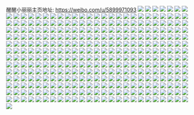 醒醒小丽丽主页地址: https://weibo.com/u/5899971093 
![](https://wx4.sinaimg.cn/mw2000/006rhG05ly1h95k6n5s7fj30u0140k1o.jpg) 
![](https://wx4.sinaimg.cn/mw2000/006rhG05ly1h95k6np17fj30u0141qet.jpg) 
![](https://wx4.sinaimg.cn/mw2000/006rhG05ly1h95k6ne3f3j30u0152wom.jpg) 
![](https://wx4.sinaimg.cn/mw2000/006rhG05ly1h95k6nwjpej30u014qtnb.jpg) 
![](https://wx4.sinaimg.cn/mw2000/006rhG05ly1h95k6o6ehoj30u0141k5r.jpg) 
![](https://wx4.sinaimg.cn/mw2000/006rhG05ly1h95k6peznjj30u014gwoy.jpg) 
![](https://wx4.sinaimg.cn/mw2000/006rhG05ly1h95k6p6kdcj30u0140any.jpg) 
![](https://wx4.sinaimg.cn/mw2000/006rhG05ly1h95k8jyp6xj30u00u0jyp.jpg) 
![](https://wx4.sinaimg.cn/mw2000/006rhG05ly1h83icbsl2tj30u019fn5h.jpg) 
![](https://wx4.sinaimg.cn/mw2000/006rhG05ly1h83icbhra2j30u00u1wnl.jpg) 
![](https://wx4.sinaimg.cn/mw2000/006rhG05ly1h83icn0me2j30u0140aio.jpg) 
![](https://wx4.sinaimg.cn/mw2000/006rhG05ly1h83iccbm10j30u014i7ew.jpg) 
![](https://wx4.sinaimg.cn/mw2000/006rhG05ly1h83iccjgzgj30u014014g.jpg) 
![](https://wx4.sinaimg.cn/mw2000/006rhG05ly1h83icc23saj30u014agwh.jpg) 
![](https://wx4.sinaimg.cn/mw2000/006rhG05ly1h83icb7klgj30uq0u0n58.jpg) 
![](https://wx4.sinaimg.cn/mw2000/006rhG05ly1h83iccxidvj30u014047d.jpg) 
![](https://wx4.sinaimg.cn/mw2000/006rhG05ly1h83icdh8xnj30u013vn55.jpg) 
![](https://wx4.sinaimg.cn/mw2000/006rhG05ly1h6ovbdnpo7j30u0155h03.jpg) 
![](https://wx4.sinaimg.cn/mw2000/006rhG05ly1h6ovarpyvcj30u014oqh1.jpg) 
![](https://wx4.sinaimg.cn/mw2000/006rhG05ly1h6ovatnfbmj30u00u0acr.jpg) 
![](https://wx4.sinaimg.cn/mw2000/006rhG05ly1h6ovaw1892j30u00u076w.jpg) 
![](https://wx4.sinaimg.cn/mw2000/006rhG05ly1h6ovaxhdnqj30u016f7cz.jpg) 
![](https://wx4.sinaimg.cn/mw2000/006rhG05ly1h6ovauz2dsj30u00u0gre.jpg) 
![](https://wx4.sinaimg.cn/mw2000/006rhG05ly1h6ovb3mnnbj30u015dgth.jpg) 
![](https://wx4.sinaimg.cn/mw2000/006rhG05ly1h6ova9olc0j30u015bgy9.jpg) 
![](https://wx4.sinaimg.cn/mw2000/006rhG05ly1h6ovb7hp1tj30u015qqc9.jpg) 
![](https://wx4.sinaimg.cn/mw2000/006rhG05ly1h6ovanpkijj30u00u0gni.jpg) 
![](https://wx4.sinaimg.cn/mw2000/006rhG05ly1h6ovb9jqrrj30u015q46u.jpg) 
![](https://wx4.sinaimg.cn/mw2000/006rhG05gy1h4w861ggehj30u014047i.jpg) 
![](https://wx4.sinaimg.cn/mw2000/006rhG05gy1h4w865j6boj30u014ydqh.jpg) 
![](https://wx4.sinaimg.cn/mw2000/006rhG05gy1h4w865y4p9j30u01407b7.jpg) 
![](https://wx4.sinaimg.cn/mw2000/006rhG05ly1h4etxhupivj30u01sxn5g.jpg) 
![](https://wx4.sinaimg.cn/mw2000/006rhG05ly1h4etxik006j30u01sxqaz.jpg) 
![](https://wx4.sinaimg.cn/mw2000/006rhG05ly1h4etxjgubtj30u01sxthy.jpg) 
![](https://wx4.sinaimg.cn/mw2000/006rhG05ly1h4etxojm00j30u01sxdnc.jpg) 
![](https://wx4.sinaimg.cn/mw2000/006rhG05ly1h4etxnxybqj30u01sx11e.jpg) 
![](https://wx4.sinaimg.cn/mw2000/006rhG05ly1h4etxk7p1rj30u01sxgtl.jpg) 
![](https://wx4.sinaimg.cn/mw2000/006rhG05ly1h4etxl46pbj30u01sxqbj.jpg) 
![](https://wx4.sinaimg.cn/mw2000/006rhG05ly1h4etxlwqzoj30u01sxthk.jpg) 
![](https://wx4.sinaimg.cn/mw2000/006rhG05ly1h4etxh1a92j30u01sxdo7.jpg) 
![](https://wx4.sinaimg.cn/mw2000/006rhG05ly1h4ety5so2jj30u01sxthn.jpg) 
![](https://wx4.sinaimg.cn/mw2000/006rhG05ly1h47id69guqj30u019ytpb.jpg) 
![](https://wx4.sinaimg.cn/mw2000/006rhG05ly1h47id5ui3zj30u018ddvq.jpg) 
![](https://wx4.sinaimg.cn/mw2000/006rhG05ly1h47id5fgmvj30u0173497.jpg) 
![](https://wx4.sinaimg.cn/mw2000/006rhG05ly1h47id4pkwej30u0190ami.jpg) 
![](https://wx4.sinaimg.cn/mw2000/006rhG05ly1h47id386doj30u01907gb.jpg) 
![](https://wx4.sinaimg.cn/mw2000/006rhG05ly1h3jcrqkpb7j30u019eanb.jpg) 
![](https://wx4.sinaimg.cn/mw2000/006rhG05ly1h3jcrq7b06j30u017udrl.jpg) 
![](https://wx4.sinaimg.cn/mw2000/006rhG05ly1h3jcrpwny9j30u50u07b7.jpg) 
![](https://wx4.sinaimg.cn/mw2000/006rhG05ly1h3jcrrndcvj30u019owp1.jpg) 
![](https://wx4.sinaimg.cn/mw2000/006rhG05ly1h3jcrqxtxij30u0140wo3.jpg) 
![](https://wx4.sinaimg.cn/mw2000/006rhG05ly1h3jcrr9yaaj30u01atdt7.jpg) 
![](https://wx4.sinaimg.cn/mw2000/006rhG05ly1h3jcrs1zhpj30u01aswpt.jpg) 
![](https://wx4.sinaimg.cn/mw2000/006rhG05ly1h3jcrskrr1j30u0140jy9.jpg) 
![](https://wx4.sinaimg.cn/mw2000/006rhG05ly1h3jcrsaeaoj30u00u0tha.jpg) 
![](https://wx4.sinaimg.cn/mw2000/006rhG05ly1h35vhpe3y6j30u0140jys.jpg) 
![](https://wx4.sinaimg.cn/mw2000/006rhG05ly1h2098pb9qpj30u019047c.jpg) 
![](https://wx4.sinaimg.cn/mw2000/006rhG05ly1h2098pl6g8j30u019045u.jpg) 
![](https://wx4.sinaimg.cn/mw2000/006rhG05ly1h20996mvisj30u0190qa9.jpg) 
![](https://wx4.sinaimg.cn/mw2000/006rhG05ly1h2098ru54cj30u0190alh.jpg) 
![](https://wx4.sinaimg.cn/mw2000/006rhG05ly1h2098qhrfxj30u0140wnl.jpg) 
![](https://wx4.sinaimg.cn/mw2000/006rhG05ly1h2098pyzxsj30u0140wlr.jpg) 
![](https://wx4.sinaimg.cn/mw2000/006rhG05ly1h2098ozvmkj30u01sv7e0.jpg) 
![](https://wx4.sinaimg.cn/mw2000/006rhG05ly1h19l27obmaj325a2v1kjm.jpg) 
![](https://wx4.sinaimg.cn/mw2000/006rhG05ly1h19l1yfueij324j2u1kjm.jpg) 
![](https://wx4.sinaimg.cn/mw2000/006rhG05ly1h19l22uyqyj32592v27wi.jpg) 
![](https://wx4.sinaimg.cn/mw2000/006rhG05ly1h19l1zc3wrj31ko23mb29.jpg) 
![](https://wx4.sinaimg.cn/mw2000/006rhG05ly1h19l2a3e2ij31mh25ze81.jpg) 
![](https://wx4.sinaimg.cn/mw2000/006rhG05ly1h19l24gxm7j324f2ugb2a.jpg) 
![](https://wx4.sinaimg.cn/mw2000/006rhG05ly1h19l295mmpj31o0280kjl.jpg) 
![](https://wx4.sinaimg.cn/mw2000/006rhG05ly1h19l219770j32c03a21kz.jpg) 
![](https://wx4.sinaimg.cn/mw2000/006rhG05ly1h19l25zz7aj31o028rkjl.jpg) 
![](https://wx4.sinaimg.cn/mw2000/006rhG05ly1gz42hallijj326i2wnkjm.jpg) 
![](https://wx4.sinaimg.cn/mw2000/006rhG05ly1gz42h801g7j322a2r1e82.jpg) 
![](https://wx4.sinaimg.cn/mw2000/006rhG05ly1gz42h538atj326k2wrb2c.jpg) 
![](https://wx4.sinaimg.cn/mw2000/006rhG05ly1gz42hehmmxj31n726w7wi.jpg) 
![](https://wx4.sinaimg.cn/mw2000/006rhG05ly1gz42hddukjj322u2x5kjn.jpg) 
![](https://wx4.sinaimg.cn/mw2000/006rhG05ly1gz42hbxvjqj31yb2loe82.jpg) 
![](https://wx4.sinaimg.cn/mw2000/006rhG05ly1gz42h9ba8nj321a2pqkjm.jpg) 
![](https://wx4.sinaimg.cn/mw2000/006rhG05ly1gz42h6n76jj31o0280u0x.jpg) 
![](https://wx4.sinaimg.cn/mw2000/006rhG05ly1gz42hfkj14j31o0280qv5.jpg) 
![](https://wx4.sinaimg.cn/mw2000/006rhG05ly1gyusdxvkw8j31o82icu0y.jpg) 
![](https://wx4.sinaimg.cn/mw2000/006rhG05ly1gyusela1d2j31l42dp7wi.jpg) 
![](https://wx4.sinaimg.cn/mw2000/006rhG05ly1gyusejq9jej31j32amb2a.jpg) 
![](https://wx4.sinaimg.cn/mw2000/006rhG05ly1gyuse3jr2dj31hc2804qq.jpg) 
![](https://wx4.sinaimg.cn/mw2000/006rhG05ly1gyuse54h65j31hb27yqv6.jpg) 
![](https://wx4.sinaimg.cn/mw2000/006rhG05ly1gyuse7e1qyj31hc280hdu.jpg) 
![](https://wx4.sinaimg.cn/mw2000/006rhG05ly1gyusei8zarj31gm26w1ky.jpg) 
![](https://wx4.sinaimg.cn/mw2000/006rhG05ly1gyusegyz4ij321331mkjm.jpg) 
![](https://wx4.sinaimg.cn/mw2000/006rhG05ly1gyusdzumhpj31ii29rhdu.jpg) 
![](https://wx4.sinaimg.cn/mw2000/006rhG05ly1gyuse94mlnj324o2swu0z.jpg) 
![](https://wx4.sinaimg.cn/mw2000/006rhG05ly1gyusebblysj323p35lx6r.jpg) 
![](https://wx4.sinaimg.cn/mw2000/006rhG05ly1gyusedx5n5j31wf2um4qr.jpg) 
![](https://wx4.sinaimg.cn/mw2000/006rhG05ly1gyuse2f6whj31zm2zfb2c.jpg) 
![](https://wx4.sinaimg.cn/mw2000/006rhG05ly1gyq6gabxxij32c0340kjn.jpg) 
![](https://wx4.sinaimg.cn/mw2000/006rhG05ly1gyq6gdl6ksj31ue2gjkjm.jpg) 
![](https://wx4.sinaimg.cn/mw2000/006rhG05ly1gyq6gkg7gkj32c03404qs.jpg) 
![](https://wx4.sinaimg.cn/mw2000/006rhG05ly1gyq6gnfj52j32792xohdv.jpg) 
![](https://wx4.sinaimg.cn/mw2000/006rhG05ly1gyq6gpspokj32c0340qv6.jpg) 
![](https://wx4.sinaimg.cn/mw2000/006rhG05ly1gygy5g8s90j32a42ygu0z.jpg) 
![](https://wx4.sinaimg.cn/mw2000/006rhG05ly1gygy5div7yj326t2x3npe.jpg) 
![](https://wx4.sinaimg.cn/mw2000/006rhG05ly1gygy5ep51ij325j2vgu0x.jpg) 
![](https://wx4.sinaimg.cn/mw2000/006rhG05ly1gygy5cfbtej31kq23ne82.jpg) 
![](https://wx4.sinaimg.cn/mw2000/006rhG05ly1gygy5ba5hwj31o028b1ky.jpg) 
![](https://wx4.sinaimg.cn/mw2000/006rhG05ly1gygy583fkhj31z42muhdu.jpg) 
![](https://wx4.sinaimg.cn/mw2000/006rhG05ly1gygy59a0jjj32642w8hdu.jpg) 
![](https://wx4.sinaimg.cn/mw2000/006rhG05ly1gy8jizbeqcj31lu2erkjn.jpg) 
![](https://wx4.sinaimg.cn/mw2000/006rhG05ly1gy8jj0ki0bj31m02f04qr.jpg) 
![](https://wx4.sinaimg.cn/mw2000/006rhG05ly1gy8jj2gr04j31mq2g3u0y.jpg) 
![](https://wx4.sinaimg.cn/mw2000/006rhG05ly1gy8jj7qlaaj31hr28n4qq.jpg) 
![](https://wx4.sinaimg.cn/mw2000/006rhG05ly1gy8jj1a9ozj31bl1zdqv5.jpg) 
![](https://wx4.sinaimg.cn/mw2000/006rhG05ly1gy8jj6f4uuj31lt2eqhdu.jpg) 
![](https://wx4.sinaimg.cn/mw2000/006rhG05ly1gy8jjdicgcj321h327hdx.jpg) 
![](https://wx4.sinaimg.cn/mw2000/006rhG05ly1gy8jjg5vw0j31vx2tw7wl.jpg) 
![](https://wx4.sinaimg.cn/mw2000/006rhG05ly1gy8jj8fyqfj31o02804qq.jpg) 
![](https://wx4.sinaimg.cn/mw2000/006rhG05ly1gy8jj992v1j31o02807wi.jpg) 
![](https://wx4.sinaimg.cn/mw2000/006rhG05ly1gy8jixveiqj32c035mqva.jpg) 
![](https://wx4.sinaimg.cn/mw2000/006rhG05ly1gy8jjbtjgpj31yd2xk7wl.jpg) 
![](https://wx4.sinaimg.cn/mw2000/006rhG05ly1gxz8awnmtjj31o0280npd.jpg) 
![](https://wx4.sinaimg.cn/mw2000/006rhG05ly1gxz8b1uf48j31o0280qv5.jpg) 
![](https://wx4.sinaimg.cn/mw2000/006rhG05ly1gxz8b2qut2j31nc272npd.jpg) 
![](https://wx4.sinaimg.cn/mw2000/006rhG05ly1gxr3z4kcnij31o0280hdt.jpg) 
![](https://wx4.sinaimg.cn/mw2000/006rhG05ly1gxr3z56h92j31sc2gue82.jpg) 
![](https://wx4.sinaimg.cn/mw2000/006rhG05ly1gxr3prftwhj33402c0hdv.jpg) 
![](https://wx4.sinaimg.cn/mw2000/006rhG05ly1gxr3su2fnsj32c0340kjm.jpg) 
![](https://wx4.sinaimg.cn/mw2000/006rhG05ly1gxr3svcfwnj32c0340hdu.jpg) 
![](https://wx4.sinaimg.cn/mw2000/006rhG05ly1gxr3svzs4cj31o02971ky.jpg) 
![](https://wx4.sinaimg.cn/mw2000/006rhG05ly1gxr3posvnoj31o029n1ky.jpg) 
![](https://wx4.sinaimg.cn/mw2000/006rhG05ly1gxr3pu4dt6j31hc0u01dz.jpg) 
![](https://wx4.sinaimg.cn/mw2000/006rhG05ly1gwceeqbn3fj31yf2lvhdt.jpg) 
![](https://wx4.sinaimg.cn/mw2000/006rhG05ly1gwceer7nfdj321b2prx6p.jpg) 
![](https://wx4.sinaimg.cn/mw2000/006rhG05ly1gwceeoyqnkj32522uru0x.jpg) 
![](https://wx4.sinaimg.cn/mw2000/006rhG05ly1gwceeo69sxj31v12hd7wh.jpg) 
![](https://wx4.sinaimg.cn/mw2000/006rhG05ly1gwcees0th6j324j2u1qv5.jpg) 
![](https://wx4.sinaimg.cn/mw2000/006rhG05ly1gwceesv2bzj31wa2j2e81.jpg) 
![](https://wx4.sinaimg.cn/mw2000/006rhG05ly1gwceeuww08j31zx2nw7wi.jpg) 
![](https://wx4.sinaimg.cn/mw2000/006rhG05ly1gwceewzo48j327y2ym4qr.jpg) 
![](https://wx4.sinaimg.cn/mw2000/006rhG05ly1gwceey2s4mj326t2x1qv6.jpg) 
![](https://wx4.sinaimg.cn/mw2000/006rhG05ly1gvyu7yacqkj31sc2ds4qr.jpg) 
![](https://wx4.sinaimg.cn/mw2000/006rhG05ly1gvyu86jgztj31qb2b3npe.jpg) 
![](https://wx4.sinaimg.cn/mw2000/006rhG05ly1gvyu8bi2rjj31pq2abhdu.jpg) 
![](https://wx4.sinaimg.cn/mw2000/006rhG05ly1gvyu8f0qlvj31l6248hdu.jpg) 
![](https://wx4.sinaimg.cn/mw2000/006rhG05ly1gvyu7sskhyj328p2zje83.jpg) 
![](https://wx4.sinaimg.cn/mw2000/006rhG05ly1gvyu8jfkncj31ol28te82.jpg) 
![](https://wx4.sinaimg.cn/mw2000/006rhG05ly1gvx4fsle9bj31sc2g61kx.jpg) 
![](https://wx4.sinaimg.cn/mw2000/006rhG05ly1gvx4fz3fxqj31ri2cne82.jpg) 
![](https://wx4.sinaimg.cn/mw2000/006rhG05ly1gvx4frvfkij31qm2bkqv5.jpg) 
![](https://wx4.sinaimg.cn/mw2000/006rhG05ly1gvx4fxmnvnj31o62bxqv5.jpg) 
![](https://wx4.sinaimg.cn/mw2000/006rhG05ly1gvx4fwuyzpj31mx26jb2a.jpg) 
![](https://wx4.sinaimg.cn/mw2000/006rhG05ly1gvx4fva2emj31o62874qq.jpg) 
![](https://wx4.sinaimg.cn/mw2000/006rhG05ly1gvx4fzz17fj31ng289x6p.jpg) 
![](https://wx4.sinaimg.cn/mw2000/006rhG05ly1gvx4g0u5mjj31lh24lu0x.jpg) 
![](https://wx4.sinaimg.cn/mw2000/006rhG05ly1gvx4fu17hzj31o0280b2a.jpg) 
![](https://wx4.sinaimg.cn/mw2000/006rhG05ly1gvipj0l6khj622y2rykjm02.jpg) 
![](https://wx4.sinaimg.cn/mw2000/006rhG05ly1gvipiqdctuj61nh27b4qq02.jpg) 
![](https://wx4.sinaimg.cn/mw2000/006rhG05ly1gvipimhk7zj61hy1zyqv502.jpg) 
![](https://wx4.sinaimg.cn/mw2000/006rhG05ly1gvipi6zcjcj61jx22lx6p02.jpg) 
![](https://wx4.sinaimg.cn/mw2000/006rhG05ly1gvipig2hl8j31lf24ib29.jpg) 
![](https://wx4.sinaimg.cn/mw2000/006rhG05ly1gvipiykzpnj61o0280e8202.jpg) 
![](https://wx4.sinaimg.cn/mw2000/006rhG05ly1gvipicj8opj61m925o7wi02.jpg) 
![](https://wx4.sinaimg.cn/mw2000/006rhG05ly1gvipivjxf2j61et1vrhdt02.jpg) 
![](https://wx4.sinaimg.cn/mw2000/006rhG05ly1gvipiwjt37j61ls252u0h02.jpg) 
![](https://wx4.sinaimg.cn/mw2000/006rhG05ly1gvaksol3avj61sc2ds7wj02.jpg) 
![](https://wx4.sinaimg.cn/mw2000/006rhG05ly1gvaksmeywij31rl2csx6q.jpg) 
![](https://wx4.sinaimg.cn/mw2000/006rhG05ly1gvaksw5zsdj61sc2dse8302.jpg) 
![](https://wx4.sinaimg.cn/mw2000/006rhG05ly1gvaksuny6cj62c0340npe02.jpg) 
![](https://wx4.sinaimg.cn/mw2000/006rhG05ly1gvakst6w29j32712xdnpe.jpg) 
![](https://wx4.sinaimg.cn/mw2000/006rhG05ly1gvakskugtzj62c0340hdu02.jpg) 
![](https://wx4.sinaimg.cn/mw2000/006rhG05ly1guxfbmkalpj622g2r9u0z02.jpg) 
![](https://wx4.sinaimg.cn/mw2000/006rhG05ly1guxfbgbm7jj61yr2mcnpe02.jpg) 
![](https://wx4.sinaimg.cn/mw2000/006rhG05ly1guxfbi7kcjj627430mnpe02.jpg) 
![](https://wx4.sinaimg.cn/mw2000/006rhG05ly1guxfbfd9hgj62812yq4qr02.jpg) 
![](https://wx4.sinaimg.cn/mw2000/006rhG05ly1guxfbjkrnyj623r2sz4qr02.jpg) 
![](https://wx4.sinaimg.cn/mw2000/006rhG05ly1guxfbz2hpcj62c0340qv702.jpg) 
![](https://wx4.sinaimg.cn/mw2000/006rhG05ly1guxfbqhyocj62c03401kz02.jpg) 
![](https://wx4.sinaimg.cn/mw2000/006rhG05ly1guxfbnysd0j61yq2ne4qr02.jpg) 
![](https://wx4.sinaimg.cn/mw2000/006rhG05ly1guxfbl0y5tj620j2oqnpf02.jpg) 
![](https://wx4.sinaimg.cn/mw2000/006rhG05ly1gutwp6zbkoj62272xe4qr02.jpg) 
![](https://wx4.sinaimg.cn/mw2000/006rhG05ly1gutwprl9u9j62602vyb2902.jpg) 
![](https://wx4.sinaimg.cn/mw2000/006rhG05ly1gxtxk4psahj30u0141dmn.jpg) 
![](https://wx4.sinaimg.cn/mw2000/006rhG05ly1gutwpot5tbj61xq2qnx6p02.jpg) 
![](https://wx4.sinaimg.cn/mw2000/006rhG05ly1gutwpg8rq8j61sv2eib2a02.jpg) 
![](https://wx4.sinaimg.cn/mw2000/006rhG05ly1gutwpku4dlj61rj2cq4qq02.jpg) 
![](https://wx4.sinaimg.cn/mw2000/006rhG05ly1gxtxk588hwj30u0140dno.jpg) 
![](https://wx4.sinaimg.cn/mw2000/006rhG05ly1gxtxk5r53jj30u0140tge.jpg) 
![](https://wx4.sinaimg.cn/mw2000/006rhG05ly1gxtxk69o3xj30u0140doh.jpg) 
![](https://wx4.sinaimg.cn/mw2000/006rhG05ly1gxtxk70fhjj30u0140100.jpg) 
![](https://wx4.sinaimg.cn/mw2000/006rhG05ly1gxtxk6mm5pj30u0140gsg.jpg) 
![](https://wx4.sinaimg.cn/mw2000/006rhG05ly1gxtxk7df0qj30u0140jyk.jpg) 
![](https://wx4.sinaimg.cn/mw2000/006rhG05ly1gur2hj8lm7j62c0340npf02.jpg) 
![](https://wx4.sinaimg.cn/mw2000/006rhG05ly1gur2h3xtooj61sc2dshdt02.jpg) 
![](https://wx4.sinaimg.cn/mw2000/006rhG05ly1gur2hdujwij624a2tqb2a02.jpg) 
![](https://wx4.sinaimg.cn/mw2000/006rhG05ly1gur2h6dnbej61sc2dskjl02.jpg) 
![](https://wx4.sinaimg.cn/mw2000/006rhG05ly1gur2hnob2lj61sc2dshdt02.jpg) 
![](https://wx4.sinaimg.cn/mw2000/006rhG05ly1gur2h9y0rnj61sc2dse8202.jpg) 
![](https://wx4.sinaimg.cn/mw2000/006rhG05ly1gur2h1fm3ij61sc2ds7n802.jpg) 
![](https://wx4.sinaimg.cn/mw2000/006rhG05ly1gur2hlafyfj61sc2dskg702.jpg) 
![](https://wx4.sinaimg.cn/mw2000/006rhG05ly1gur2gzyaqmj61sc2ds7n902.jpg) 
![](https://wx4.sinaimg.cn/mw2000/006rhG05ly1gud19tlp69j61rd2cfkjm02.jpg) 
![](https://wx4.sinaimg.cn/mw2000/006rhG05ly1gud19lfjpdj61pp2a8hdu02.jpg) 
![](https://wx4.sinaimg.cn/mw2000/006rhG05ly1gud19nb9clj61nb271b2a02.jpg) 
![](https://wx4.sinaimg.cn/mw2000/006rhG05ly1gud19e8b1ij61lf27rnpd02.jpg) 
![](https://wx4.sinaimg.cn/mw2000/006rhG05ly1gud19j22q3j61mw26ib2a02.jpg) 
![](https://wx4.sinaimg.cn/mw2000/006rhG05ly1gud1aorxc5j61mt28eb2a02.jpg) 
![](https://wx4.sinaimg.cn/mw2000/006rhG05ly1gud19p6jrnj62b23144qq02.jpg) 
![](https://wx4.sinaimg.cn/mw2000/006rhG05ly1gud19h6hc7j62c03407wh02.jpg) 
![](https://wx4.sinaimg.cn/mw2000/006rhG05ly1gud19frb7tj62c0340u0x02.jpg) 
![](https://wx4.sinaimg.cn/mw2000/006rhG05ly1gu2jzeajo2j325t2vq4qq.jpg) 
![](https://wx4.sinaimg.cn/mw2000/006rhG05ly1gu2jzbnwf6j324e2tw1l0.jpg) 
![](https://wx4.sinaimg.cn/mw2000/006rhG05ly1gu2jyzzknuj31i820ckjl.jpg) 
![](https://wx4.sinaimg.cn/mw2000/006rhG05ly1gu2jz4yvewj31h01yo7wh.jpg) 
![](https://wx4.sinaimg.cn/mw2000/006rhG05ly1gu2jz3320tj32c033y7wi.jpg) 
![](https://wx4.sinaimg.cn/mw2000/006rhG05ly1gu2jzczkj0j31oq2aax6p.jpg) 
![](https://wx4.sinaimg.cn/mw2000/006rhG05ly1gu2jz454v0j326c2wgnpe.jpg) 
![](https://wx4.sinaimg.cn/mw2000/006rhG05ly1gu2jzj78cxj328c2z4x6s.jpg) 
![](https://wx4.sinaimg.cn/mw2000/006rhG05ly1gu2k03geiij32c03407wi.jpg) 
![](https://wx4.sinaimg.cn/mw2000/006rhG05ly1gt05cdhdwqj31o0280e81.jpg) 
![](https://wx4.sinaimg.cn/mw2000/006rhG05ly1gt05c656aaj31sc2e21ky.jpg) 
![](https://wx4.sinaimg.cn/mw2000/006rhG05ly1gt05cckd88j31o0280e82.jpg) 
![](https://wx4.sinaimg.cn/mw2000/006rhG05ly1gt05c9epb4j327m2y5qv6.jpg) 
![](https://wx4.sinaimg.cn/mw2000/006rhG05ly1gt05c7mmnsj32c03401ky.jpg) 
![](https://wx4.sinaimg.cn/mw2000/006rhG05ly1gt05cfy61hj31q52av1ky.jpg) 
![](https://wx4.sinaimg.cn/mw2000/006rhG05ly1gsxldd6304j31sc2eenpd.jpg) 
![](https://wx4.sinaimg.cn/mw2000/006rhG05ly1gsxlde5ft6j31sc2faqv5.jpg) 
![](https://wx4.sinaimg.cn/mw2000/006rhG05ly1gsxldbwbu5j32c0340x6q.jpg) 
![](https://wx4.sinaimg.cn/mw2000/006rhG05ly1gsxldigrk9j32bh3404qq.jpg) 
![](https://wx4.sinaimg.cn/mw2000/006rhG05ly1gsxldfnhu6j32c03404qq.jpg) 
![](https://wx4.sinaimg.cn/mw2000/006rhG05ly1gsxlf3pxgwj32c0340u0y.jpg) 
![](https://wx4.sinaimg.cn/mw2000/006rhG05ly1gsuky7upa0j32c02c0kjl.jpg) 
![](https://wx4.sinaimg.cn/mw2000/006rhG05ly1gsuky9gnq3j32ds1schdu.jpg) 
![](https://wx4.sinaimg.cn/mw2000/006rhG05ly1gsukyalfxcj31sc2dsnpd.jpg) 
![](https://wx4.sinaimg.cn/mw2000/006rhG05ly1gsukybgpmqj31o0280npd.jpg) 
![](https://wx4.sinaimg.cn/mw2000/006rhG05ly1grnx998grfj31o0283qv5.jpg) 
![](https://wx4.sinaimg.cn/mw2000/006rhG05ly1grnx9bh624j31o0281u0x.jpg) 
![](https://wx4.sinaimg.cn/mw2000/006rhG05ly1grnx8y6y7bj32c03404r0.jpg) 
![](https://wx4.sinaimg.cn/mw2000/006rhG05ly1grnx9d6kq9j31o028f1ky.jpg) 
![](https://wx4.sinaimg.cn/mw2000/006rhG05ly1gr36itn3rxj32bn3401l9.jpg) 
![](https://wx4.sinaimg.cn/mw2000/006rhG05ly1gr36jt2iq5j32bb340qvg.jpg) 
![](https://wx4.sinaimg.cn/mw2000/006rhG05ly1gr36iyzqllj32c0340u0y.jpg) 
![](https://wx4.sinaimg.cn/mw2000/006rhG05ly1gr36jvh4o7j31o02807wh.jpg) 
![](https://wx4.sinaimg.cn/mw2000/006rhG05ly1gr0cgaf4akj322k2rfnpd.jpg) 
![](https://wx4.sinaimg.cn/mw2000/006rhG05ly1gr0cgch4rhj32c0340e82.jpg) 
![](https://wx4.sinaimg.cn/mw2000/006rhG05ly1gr0cgbj49nj31z42mrnpd.jpg) 
![](https://wx4.sinaimg.cn/mw2000/006rhG05ly1gr0cg53lcfj322j2rdhdu.jpg) 
![](https://wx4.sinaimg.cn/mw2000/006rhG05ly1gr0cg7k3n7j32422tfu0x.jpg) 
![](https://wx4.sinaimg.cn/mw2000/006rhG05ly1gr0cg6ifm6j32c0340qv7.jpg) 
![](https://wx4.sinaimg.cn/mw2000/006rhG05ly1gr0cg8ot1rj32742xi4qq.jpg) 
![](https://wx4.sinaimg.cn/mw2000/006rhG05ly1gr0cgdo16zj32az340u0x.jpg) 
![](https://wx4.sinaimg.cn/mw2000/006rhG05ly1gr0chbjzznj32c0340hdu.jpg) 
![](https://wx4.sinaimg.cn/mw2000/006rhG05ly1gqv2p5knt6j32be3407wq.jpg) 
![](https://wx4.sinaimg.cn/mw2000/006rhG05ly1gqv2pble1sj32c0340e83.jpg) 
![](https://wx4.sinaimg.cn/mw2000/006rhG05ly1gqv2pfkrohj32c0340npe.jpg) 
![](https://wx4.sinaimg.cn/mw2000/006rhG05ly1gqv2pkai7fj33402c04qs.jpg) 
![](https://wx4.sinaimg.cn/mw2000/006rhG05ly1gqv2pmxi0cj33402c0hdt.jpg) 
![](https://wx4.sinaimg.cn/mw2000/006rhG05ly1gqv2prn9y7j32c0340npf.jpg) 
![](https://wx4.sinaimg.cn/mw2000/006rhG05ly1gq6p3e7amyj323t2t3kjm.jpg) 
![](https://wx4.sinaimg.cn/mw2000/006rhG05ly1gq6p3g90y3j31zd2n6e82.jpg) 
![](https://wx4.sinaimg.cn/mw2000/006rhG05ly1gq6p3j71z1j32c03407wj.jpg) 
![](https://wx4.sinaimg.cn/mw2000/006rhG05ly1gq6p3hp7lkj31o027j4qq.jpg) 
![](https://wx4.sinaimg.cn/mw2000/006rhG05ly1gq6p3lyns7j31o0280hdu.jpg) 
![](https://wx4.sinaimg.cn/mw2000/006rhG05ly1gq6p3kunw2j31o0280hdu.jpg) 
![](https://wx4.sinaimg.cn/mw2000/006rhG05ly1gpw944xi37j31lk24r7wi.jpg) 
![](https://wx4.sinaimg.cn/mw2000/006rhG05ly1gpw943iw76j31o027bb29.jpg) 
![](https://wx4.sinaimg.cn/mw2000/006rhG05ly1gpw948pmwlj31o0280npd.jpg) 
![](https://wx4.sinaimg.cn/mw2000/006rhG05ly1gpw949nr6gj31o0280u0x.jpg) 
![](https://wx4.sinaimg.cn/mw2000/006rhG05ly1gpw94bt71zj31o02801ky.jpg) 
![](https://wx4.sinaimg.cn/mw2000/006rhG05ly1gpw947yhdpj31o0280u0x.jpg) 
![](https://wx4.sinaimg.cn/mw2000/006rhG05ly1gpw946xmfkj31o02801ky.jpg) 
![](https://wx4.sinaimg.cn/mw2000/006rhG05ly1gpw94fxgewj31z62muhdu.jpg) 
![](https://wx4.sinaimg.cn/mw2000/006rhG05ly1gpw94ionwuj32c035ykjn.jpg) 
![](https://wx4.sinaimg.cn/mw2000/006rhG05gy1gpt071zq05j32342s6hdu.jpg) 
![](https://wx4.sinaimg.cn/mw2000/006rhG05gy1gpt06xd1cbj321d2punpe.jpg) 
![](https://wx4.sinaimg.cn/mw2000/006rhG05gy1gpt07p4k40j31o028vhdy.jpg) 
![](https://wx4.sinaimg.cn/mw2000/006rhG05gy1gpt07xul3yj323n2vo7wi.jpg) 
![](https://wx4.sinaimg.cn/mw2000/006rhG05gy1gpt081aeqlj321i2rse82.jpg) 
![](https://wx4.sinaimg.cn/mw2000/006rhG05gy1gpt08ewycxj32bb35s7wo.jpg) 
![](https://wx4.sinaimg.cn/mw2000/006rhG05gy1gpt08if8fbj31wu2jp4qq.jpg) 
![](https://wx4.sinaimg.cn/mw2000/006rhG05gy1gpt08qgt3dj31o0280kjq.jpg) 
![](https://wx4.sinaimg.cn/mw2000/006rhG05gy1gpt08zru7tj31o029ne86.jpg) 
![](https://wx4.sinaimg.cn/mw2000/006rhG05ly1gpi3bi6ddbj32782yjnpf.jpg) 
![](https://wx4.sinaimg.cn/mw2000/006rhG05ly1gpi3bg9ievj31ze2of4qr.jpg) 
![](https://wx4.sinaimg.cn/mw2000/006rhG05ly1gpi3bdzo9oj31sf2dwx6p.jpg) 
![](https://wx4.sinaimg.cn/mw2000/006rhG05ly1gpi3bb8ogtj321o2q77wi.jpg) 
![](https://wx4.sinaimg.cn/mw2000/006rhG05ly1gpi3bjcllqj31ey1vz1ky.jpg) 
![](https://wx4.sinaimg.cn/mw2000/006rhG05ly1gpi3bcm0oyj31o028bb2a.jpg) 
![](https://wx4.sinaimg.cn/mw2000/006rhG05ly1gpi3bn1o4kj31o02807wh.jpg) 
![](https://wx4.sinaimg.cn/mw2000/006rhG05ly1gpi3bkxtc6j31o02804qq.jpg) 
![](https://wx4.sinaimg.cn/mw2000/006rhG05ly1gpi3bogn6nj32132pg4qq.jpg) 
![](https://wx4.sinaimg.cn/mw2000/006rhG05ly1gpbilswywbj31o0280b2b.jpg) 
![](https://wx4.sinaimg.cn/mw2000/006rhG05ly1gpbilnx8z0j31o0280x6q.jpg) 
![](https://wx4.sinaimg.cn/mw2000/006rhG05ly1gpbilqklwpj31o0280u0y.jpg) 
![](https://wx4.sinaimg.cn/mw2000/006rhG05ly1gpbiqcea6dj31ca1scu0q.jpg) 
![](https://wx4.sinaimg.cn/mw2000/006rhG05ly1gpbilwzhjdj31sc2ee1ky.jpg) 
![](https://wx4.sinaimg.cn/mw2000/006rhG05ly1gpbiluzqoaj31sc2dse81.jpg) 
![](https://wx4.sinaimg.cn/mw2000/006rhG05ly1gpbilyarnjj32c0340kjl.jpg) 
![](https://wx4.sinaimg.cn/mw2000/006rhG05ly1gpbimpbujbj32c0340hdv.jpg) 
![](https://wx4.sinaimg.cn/mw2000/006rhG05ly1gpbimv409xj32c0340kjm.jpg) 
![](https://wx4.sinaimg.cn/mw2000/006rhG05ly1gp98dsgaw6j31sz2em4qq.jpg) 
![](https://wx4.sinaimg.cn/mw2000/006rhG05ly1gp98dqkexij31sz2em1ky.jpg) 
![](https://wx4.sinaimg.cn/mw2000/006rhG05ly1gp98dunr4rj31t22eq1ky.jpg) 
![](https://wx4.sinaimg.cn/mw2000/006rhG05ly1gp98e62njyj31w32itkjl.jpg) 
![](https://wx4.sinaimg.cn/mw2000/006rhG05ly1gp98e3bapgj31o0280x6q.jpg) 
![](https://wx4.sinaimg.cn/mw2000/006rhG05ly1gp98dysmefj31o0280u0y.jpg) 
![](https://wx4.sinaimg.cn/mw2000/006rhG05ly1gp98eg26rvj32c03407wr.jpg) 
![](https://wx4.sinaimg.cn/mw2000/006rhG05ly1gp98doqwoej32682w87wj.jpg) 
![](https://wx4.sinaimg.cn/mw2000/006rhG05ly1gp98ek3rckj31zy2ui1kz.jpg) 
![](https://wx4.sinaimg.cn/mw2000/006rhG05ly1glf89182ggj322d2rxnpf.jpg) 
![](https://wx4.sinaimg.cn/mw2000/006rhG05ly1glf892xnhcj322k2c01kz.jpg) 
![](https://wx4.sinaimg.cn/mw2000/006rhG05ly1glf8946pcaj32c0340u0z.jpg) 
![](https://wx4.sinaimg.cn/mw2000/006rhG05ly1glf895q37kj32c0340b2b.jpg) 
![](https://wx4.sinaimg.cn/mw2000/006rhG05ly1glf896jzz4j31sc1sck4i.jpg) 
![](https://wx4.sinaimg.cn/mw2000/006rhG05ly1glf897gp95j31o0280qv6.jpg) 
![](https://wx4.sinaimg.cn/mw2000/006rhG05ly1glf8989dpxj316o1ku1ky.jpg) 
![](https://wx4.sinaimg.cn/mw2000/006rhG05ly1glf899iww9j31o0280qv6.jpg) 
![](https://wx4.sinaimg.cn/mw2000/006rhG05ly1glf89xrq97j31or1osb29.jpg) 
![](https://wx4.sinaimg.cn/mw2000/006rhG05ly1gl4p3123t8j32ac340e83.jpg) 
![](https://wx4.sinaimg.cn/mw2000/006rhG05ly1gl4p32nyofj32c0376u0z.jpg) 
![](https://wx4.sinaimg.cn/mw2000/006rhG05ly1gl4p2ylxvbj31o02804qq.jpg) 
![](https://wx4.sinaimg.cn/mw2000/006rhG05ly1gl4p35hb74j31o028fu0y.jpg) 
![](https://wx4.sinaimg.cn/mw2000/006rhG05ly1gl4p34kqc6j31o028j7wj.jpg) 
![](https://wx4.sinaimg.cn/mw2000/006rhG05ly1gl4p33djvgj32c02c0hdt.jpg) 
![](https://wx4.sinaimg.cn/mw2000/006rhG05ly1gl4p2xtcpgj31kr22t4qq.jpg) 
![](https://wx4.sinaimg.cn/mw2000/006rhG05ly1gl4p2ztw6uj327o2y8hdv.jpg) 
![](https://wx4.sinaimg.cn/mw2000/006rhG05ly1gl4p36ikpaj31wn2uy7wj.jpg) 
![](https://wx4.sinaimg.cn/mw2000/006rhG05ly1gebkxx55taj31o0280qv5.jpg) 
![](https://wx4.sinaimg.cn/mw2000/006rhG05ly1gebkx5qcrcj321e2puhdu.jpg) 
![](https://wx4.sinaimg.cn/mw2000/006rhG05ly1gebkxyida6j31o0280npd.jpg) 
![](https://wx4.sinaimg.cn/mw2000/006rhG05ly1gebkwxyw3tj31o3284kag.jpg) 
![](https://wx4.sinaimg.cn/mw2000/006rhG05ly1gebkwrbq3qj319q1ozu0j.jpg) 
![](https://wx4.sinaimg.cn/mw2000/006rhG05ly1gebky5dh18j31zh2n94qq.jpg) 
![](https://wx4.sinaimg.cn/mw2000/006rhG05ly1gebkxvhqu1j31n426te81.jpg) 
![](https://wx4.sinaimg.cn/mw2000/006rhG05ly1gebky2bgrgj31md1md1ky.jpg) 
![](https://wx4.sinaimg.cn/mw2000/006rhG05ly1gebkwwa95qj32c0340u0y.jpg) 
